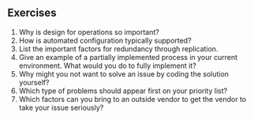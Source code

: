## Exercises

1. Why is design for operations so important?
2. How is automated configuration typically supported?
3. List the important factors for redundancy through replication.
4. Give an example of a partially implemented process in your current environment. What would you do to fully implement it?
5. Why might you not want to solve an issue by coding the solution yourself?
6. Which type of problems should appear first on your priority list?
7. Which factors can you bring to an outside vendor to get the vendor to take your issue seriously?